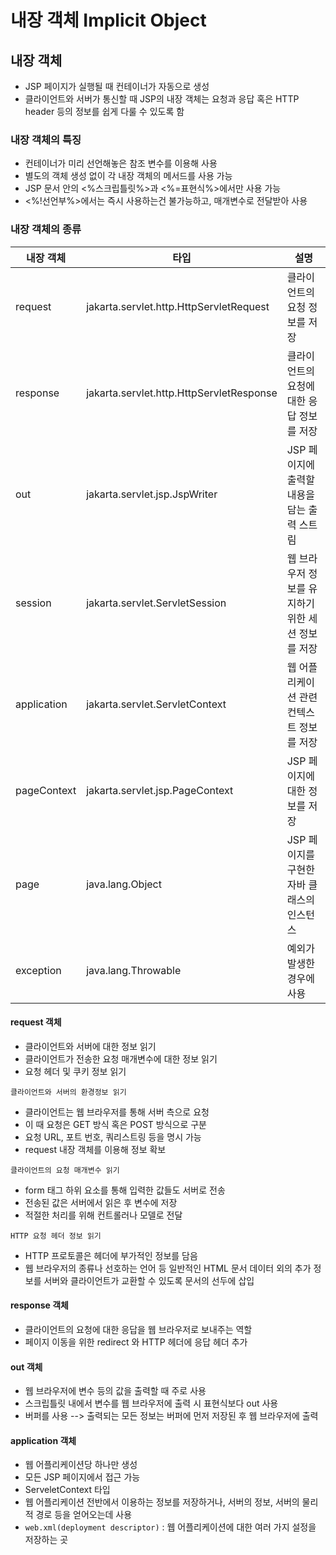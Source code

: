 # 내장 객체 Implicit Object
## 내장 객체
* JSP 페이지가 실행될 때 컨테이너가 자동으로 생성
* 클라이언트와 서버가 통신할 때 JSP의 내장 객체는 요청과 응답 혹은 HTTP header 등의 정보를 쉽게 다룰 수 있도록 함

### 내장 객체의 특징
* 컨테이너가 미리 선언해놓은 참조 변수를 이용해 사용
* 별도의 객체 생성 없이 각 내장 객체의 메서드를 사용 가능
* JSP 문서 안의 <%스크립틀릿%>과 <%=표현식%>에서만 사용 가능
* <%!선언부%>에서는 즉시 사용하는건 불가능하고, 매개변수로 전달받아 사용

### 내장 객체의 종류
| 내장 객체       | 타입                                       | 설명                           |
|-------------|------------------------------------------|------------------------------|
| request     | jakarta.servlet.http.HttpServletRequest  | 클라이언트의 요청 정보를 저장             |
| response    | jakarta.servlet.http.HttpServletResponse | 클라이언트의 요청에 대한 응답 정보를 저장      |
| out         | jakarta.servlet.jsp.JspWriter            | JSP 페이지에 출력할 내용을 담는 출력 스트림   |
| session     | jakarta.servlet.ServletSession           | 웹 브라우저 정보를 유지하기 위한 세션 정보를 저장 |
| application | jakarta.servlet.ServletContext           | 웹 어플리케이션 관련 컨텍스트 정보를 저장      |
| pageContext | jakarta.servlet.jsp.PageContext          | JSP 페이지에 대한 정보를 저장           |
| page        | java.lang.Object                         | JSP 페이지를 구현한 자바 클래스의 인스턴스    |
| exception   | java.lang.Throwable                      | 예외가 발생한 경우에 사용               |

#### request 객체
* 클라이언트와 서버에 대한 정보 읽기
* 클라이언트가 전송한 요청 매개변수에 대한 정보 읽기
* 요청 헤더 및 쿠키 정보 읽기

`클라이언트와 서버의 환경정보 읽기`
* 클라이언트는 웹 브라우저를 통해 서버 측으로 요청
* 이 때 요청은 GET 방식 혹은 POST 방식으로 구분
* 요청 URL, 포트 번호, 쿼리스트링 등을 명시 가능
* request 내장 객체를 이용해 정보 확보

`클라이언트의 요청 매개변수 읽기`
* form 태그 하위 요소를 통해 입력한 값들도 서버로 전송
* 전송된 값은 서버에서 읽은 후 변수에 저장
* 적절한 처리를 위해 컨트롤러나 모델로 전달

`HTTP 요청 헤더 정보 읽기`
* HTTP 프로토콜은 헤더에 부가적인 정보를 담음
* 웹 브라우저의 종류나 선호하는 언어 등 일반적인 HTML 문서 데이터 외의 추가 정보를 서버와 클라이언트가 교환할 수 있도록 문서의 선두에 삽입

#### response 객체
* 클라이언트의 요청에 대한 응답을 웹 브라우저로 보내주는 역할
* 페이지 이동을 위한 redirect 와 HTTP 헤더에 응답 헤더 추가

#### out 객체
* 웹 브라우저에 변수 등의 값을 출력할 때 주로 사용
* 스크립틀릿 내에서 변수를 웹 브라우저에 출력 시 표현식보다 out 사용
* 버퍼를 사용 --> 출력되는 모든 정보는 버퍼에 먼저 저장된 후 웹 브라우저에 출력

#### application 객체
* 웹 어플리케이션당 하나만 생성
* 모든 JSP 페이지에서 접근 가능
* ServeletContext 타입
* 웹 어플리케이션 전반에서 이용하는 정보를 저장하거나, 서버의 정보, 서버의 물리적 경로 등을 얻어오는데 사용
* `web.xml(deployment descriptor)` : 웹 어플리케이션에 대한 여러 가지 설정을 저장하는 곳